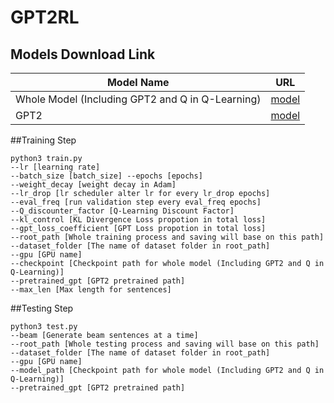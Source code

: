 # GPT2RL
## Models Download Link

| Model Name | URL |
| ---------- | --- |
| Whole Model (Including GPT2 and Q in Q-Learning) | [model]("https.gg")|
| GPT2 | [model]("https.gg")|

##Training Step
```
python3 train.py 
--lr [learning rate] 
--batch_size [batch_size] --epochs [epochs]
--weight_decay [weight decay in Adam] 
--lr_drop [lr scheduler alter lr for every lr_drop epochs]
--eval_freq [run validation step every eval_freq epochs] 
--Q_discounter_factor [Q-Learning Discount Factor]
--kl_control [KL Divergence Loss propotion in total loss] 
--gpt_loss_coefficient [GPT Loss propotion in total loss]
--root_path [Whole training process and saving will base on this path]
--dataset_folder [The name of dataset folder in root_path]
--gpu [GPU name]
--checkpoint [Checkpoint path for whole model (Including GPT2 and Q in Q-Learning)]
--pretrained_gpt [GPT2 pretrained path]
--max_len [Max length for sentences]
```

##Testing Step
```
python3 test.py 
--beam [Generate beam sentences at a time] 
--root_path [Whole testing process and saving will base on this path]
--dataset_folder [The name of dataset folder in root_path]
--gpu [GPU name]
--model_path [Checkpoint path for whole model (Including GPT2 and Q in Q-Learning)]
--pretrained_gpt [GPT2 pretrained path]
```